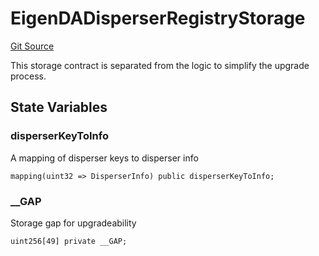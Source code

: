 # EigenDADisperserRegistryStorage
[Git Source](https://github.com/Layr-Labs/eigenda/blob/f0d0dc5708f7e00684e5f5d89ab0227171768419/src/core/EigenDADisperserRegistryStorage.sol)

This storage contract is separated from the logic to simplify the upgrade process.


## State Variables
### disperserKeyToInfo
A mapping of disperser keys to disperser info


```solidity
mapping(uint32 => DisperserInfo) public disperserKeyToInfo;
```


### __GAP
Storage gap for upgradeability


```solidity
uint256[49] private __GAP;
```


